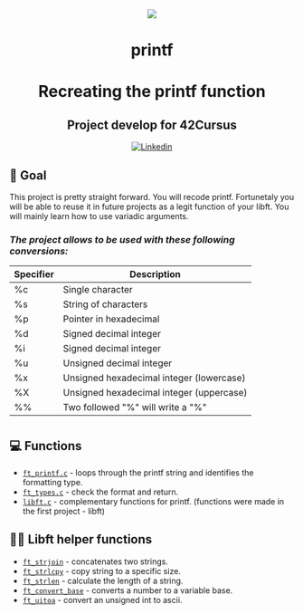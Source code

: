 <div align="center">
	<a href="https://www.42sp.org.br/">
		<img src="https://static.wixstatic.com/media/1b540d_3141ceec765a45f4954e1e725e536a72~mv2.png/v1/fill/w_148,h_50,al_c,q_85,usm_0.66_1.00_0.01/42sp_logo_preto.webp">
	</a>
</div>

<h1 align="center"> printf </h1>
<h1 align="center">
<p align="center">Recreating the printf function </p>



<h2 align="center">
	Project develop for 42Cursus </a>
</h2>

<p align="center">
  	<a href="https://www.linkedin.com/in/eduardo-bonamico-viana-2b23b721b/">
    	<img alt="Linkedin" src="https://img.shields.io/badge/Eduardo Bonamico Viana-blue?style=flat&logo=Linkedin&logoColor=white" />
  	</a>

	
## 🎯 Goal
This project is pretty straight forward. You will recode printf. Fortunetaly
you will be able to reuse it in future projects as a legit function of your libft. You will
mainly learn how to use variadic arguments.
	
### _The project allows to be used with these following conversions:_

| Specifier    | Description                                |
|--------------|--------------------------------------------|
| %c           | Single character                           |
| %s           | String of characters                       |
| %p           | Pointer in hexadecimal                     |
| %d           | Signed decimal integer                     |
| %i           | Signed decimal integer                     |
| %u           | Unsigned decimal integer                   |
| %x           | Unsigned hexadecimal integer (lowercase)   |
| %X           | Unsigned hexadecimal integer (uppercase)   |
| %%           | Two followed "%" will write a "%"          |

<h1></h1>
	
	
## 💻 Functions
- [`ft_printf.c`](ft_printf.c) - loops through the printf string and identifies the formatting type.
- [`ft_types.c`](ft_types.c) - check the format and return.
- [`libft.c`](libft.c) - complementary functions for printf. (functions were made in the first project - libft)
	
## 👨‍💻 Libft helper functions
- [`ft_strjoin`](libft.c) - concatenates two strings.
- [`ft_strlcpy`](libft.c) - copy string to a specific size.
- [`ft_strlen`](libft.c) - calculate the length of a string.
- [`ft_convert_base`](libft.c) - converts a number to a variable base.
- [`ft_uitoa`](libft.c) - convert an unsigned int to ascii.



